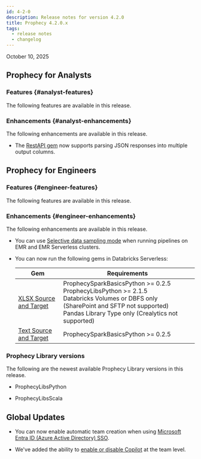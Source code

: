 ```yaml
---
id: 4-2-0
description: Release notes for version 4.2.0
title: Prophecy 4.2.0.x
tags:
  - release notes
  - changelog
---
```


October 10, 2025

## Prophecy for Analysts

### Features {#analyst-features}

The following features are available in this release.

### Enhancements {#analyst-enhancements}

The following enhancements are available in this release.

- The [RestAPI gem](/analysts/rest-api) now supports parsing JSON responses into multiple output columns.

## Prophecy for Engineers

### Features {#engineer-features}

The following features are available in this release.

### Enhancements {#engineer-enhancements}

The following enhancements are available in this release.

- You can use [Selective data sampling mode](/engineers/data-sampling) when running pipelines on EMR and EMR Serverless clusters.

- You can now run the following gems in Databricks Serverless:

  | Gem                                       | Requirements                                                                                                                                                                                       |
  | ----------------------------------------- | -------------------------------------------------------------------------------------------------------------------------------------------------------------------------------------------------- |
  | [XLSX Source and Target](/engineers/xlsx) | ProphecySparkBasicsPython >= 0.2.5<br/>ProphecyLibsPython >= 2.1.5<br/>Databricks Volumes or DBFS only (SharePoint and SFTP not supported)<br/>Pandas Library Type only (Crealytics not supported) |
  | [Text Source and Target](/engineers/text) | ProphecySparkBasicsPython >= 0.2.5                                                                                                                                                                 |

### Prophecy Library versions

The following are the newest available Prophecy Library versions in this release.

- ProphecyLibsPython

- ProphecyLibsScala

## Global Updates

- You can now enable automatic team creation when using [Microsoft Entra ID (Azure Active Directory) SSO](/administration/authentication/azure-ad#step-2-optional-enable-automatic-team-creation).

- We've added the ability to [enable or disable Copilot](/administration/teams-users/teams-users#advanced) at the team level.
